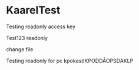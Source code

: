 # KaarelTest
Testing readonly access key

Test123 readonly 


change file


Testing readonly for pc kpokasdKPODDÅOPSDAKLP
